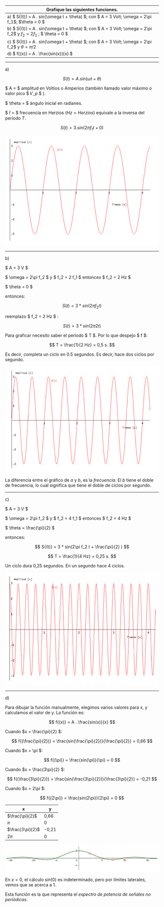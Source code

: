 | Grafique las siguientes funciones.                                                                                |
| ----------------------------------------------------------------------------------------------------------------- |
| a) $ S{(t)} = A . sin(\omega t + \theta) $; con $ A = 3 Volt; \omega = 2\pi f_1$; $\theta = 0 $                   |
| b) $ S{(t)} = A . sin(\omega t + \theta) $; con $ A = 3 Volt; \omega = 2\pi f_2$ y $f_2 = 2 f_1$ ; $ \theta = 0 $ |
| c) $ S{(t)} = A . sin(\omega t + \theta) $; con $ A = 3 Volt; \omega = 2\pi f_2$ y $\theta = \pi / 2$             |
| d) $ f{(x)} = A . \frac{sin(x)}{x} $                                                                              |

---

a)

$$
S{(t)} = A . sin(\omega t + \theta)
$$

$ A = $ amplitud en Voltios o Amperios (también llamado valor máximo o valor pico $ 𝑉_p $ ).

$ \theta = $ ángulo inicial en radianes.

$ 𝑓 = $ frecuencia en Herzios ($Hz = Herzios$) equivale a la inversa del período $T$.

$$
S{(t)} = 3 . sin(2\pi f_1 t + 0)
$$

![3-1-a image](assets/3-1-a.png)

---

b)

$ A = 3 V $

$ \omega = 2\pi f_2 $ y $ f_2 = 2 f_1 $ entonces $ f_2 = 2 Hz $

$ \theta = 0 $

entonces:

$$
 S{(t)} = 3 * sin(2\pi f_2 t )
$$

reemplazo $ f_2 = 2 Hz $ :

$$
 S{(t)} = 3 * sin(2\pi 2 t )
$$

Para graficar necesito saber el período $ T $. Por lo que despejo $ f $:

$$
T = \frac{1}{2 Hz} = 0,5 s.
$$

Es decir, completa un ciclo en 0.5 segundos. Es decir, hace dos ciclos por segundo.

![3-1-b image](assets/3-1-b.png)

La diferencia entre el gráfico de $a$ y $b$, es la $frecuencia$. El $b$ tiene el doble de frecuencia, lo cual significa que tiene el doble de ciclos por segundo.

---

c)

$ A = 3 V $

$ \omega = 2\pi f_2 $ y $ f_2 = 4 f_1 $ entonces $ f_2 = 4 Hz $

$ \theta = \frac{\pi}{2} $

entonces:

$$
 S{(t)} = 3 * sin(2\pi f_2 t + \frac{\pi}{2} )
$$

$$
T = \frac{1}{4 Hz} = 0,25 s.
$$

Un ciclo dura 0,25 segundos. En un segundo hace 4 ciclos.

![3-1-c image](assets/3-1-c.png)

---

d)

Para dibujar la función manualmente, elegimos varios valores para x, y calculamos el valor de y.
La función es:

$$
f{(x)} = A . \frac{sin(x)}{x}
$$

Cuando $x = \frac{\pi}{2} $:

$$
f{(\frac{\pi}{2})} = \frac{sin(\frac{\pi}{2})}{\frac{\pi}{2}} = 0,66
$$

Cuando $x = \pi $:

$$
f{(\pi)} = \frac{sin(\pi)}{\pi} = 0
$$

Cuando $x = \frac{3\pi}{2} $:

$$
f{(\frac{3\pi}{2})} = \frac{sin(\frac{3\pi}{2})}{\frac{3\pi}{2}} = -0,21
$$

Cuando $x = 2\pi $:

$$
f{(2\pi)} = \frac{sin(2\pi)}{2\pi} = 0
$$

| x                | y     |
| ---------------- | ----- |
| $\frac{\pi}{2}$  | 0,66  |
| $\pi$            | 0     |
| $\frac{3\pi}{2}$ | -0,21 |
| $2\pi$           | 0     |

![3-1-d image](assets/3-1-d.png)

En $x = 0$, el cálculo $sin(0)$ es indeterminado, pero por límites laterales, vemos que se acerca a 1.

Esta función es la que representa el _espectro de potencia de señales no periódicas_.
